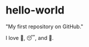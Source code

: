 hello-world
===========

"My first repository on GitHub."

I love :running:, :sleeping:, and :rice:.
